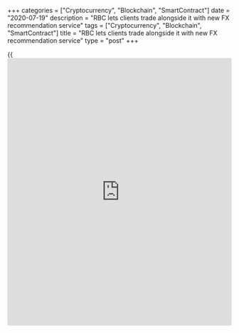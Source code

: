 +++
categories = ["Cryptocurrency", "Blockchain", "SmartContract"]
date = "2020-07-19"
description = "RBC lets clients trade alongside it with new FX recommendation service"
tags = ["Cryptocurrency", "Blockchain", "SmartContract"]
title = "RBC lets clients trade alongside it with new FX recommendation service"
type = "post"
+++

{{<iframe id="large-banner" src="https://www.bounty.group/#slide=5.0" width="100%" height="600" scrolling="no" style="border: 0px solid rgb(216, 221, 230); border-radius: 3px;">}}

![RBC-logo-towers-R-780.jpg][1]

  

FX clients looking for recommendations with the reassurance of knowing
the party making them is transacting alongside them can now do just that
with a new service from [RBC Capital Markets][2].

In May, the bank introduced its active macro overlay strategy (Amos), a
[daily](https://www.fintecher.org/2020/03/03/forex-trading-daily-strategy/) FX trade recommendation service that looks at speculative flows
through FX markets to track and identify where markets might be heading.

Created by the bank’s FX quants team in London, the model examines trade
events to looks at where speculators have been putting money.

It models flows during the past 24 hours to work out the aggregate flow
for that day and then maps out the data over the last week and the last
month.

![Rob-Turner-RBC-160x186.jpg][3]  
  
---  
  
 _Rob Turner,  
RBC_  
  
“The best signal is obviously for all these flows to be going in the
same direction,” says Rob Turner, FX quant trader at RBC and the creator
of Amos. “However, we also consider the stock of outstanding positions
over a much longer period.”

Each of these factors has a different weighting, which is used to inform
the overall view if they don’t all point the same way.

Turner says RBC has had the capability to conduct this type of modelling
for a number of years, but that this was the first time it had been used
to make [automated](https://www.fintechee.com/features/automated-forex-trading/) trade recommendations.

The motivation for the service has come from clients asking the bank
what would happen if it took a rules-based approach.

“Positioning in FX markets usually refers to one metric – the CFTC
[Commodity Futures Trading Commission] data, which is taken from FX
contracts traded on an exchange,” explains Turner. “Our model looks at a
different data source to get an alternative view.”

  

> A bank that risks its own capital side-by-side with that of its
clients certainly adds comfort that interests are aligned, and the
upside and downside is shared equally  
>

>

>  - Brad Bailey, Celent

  

RBC shares information on how the model works – such as how positions
are calculated – with prospective Amos clients. Once the client agrees
to use the service, they start to receive [daily](https://www.fintecher.org/2020/03/03/forex-trading-daily-strategy/) trade recommendations
and any trades they make are executed with the bank.

Trades are executed at the [4pm London fix][4], so at 3.40pm each day
the client receives the list of trades RBC is recommending for that day.
Trades are done on the basis of ‘negative affirmation’ – so unless
clients say they don’t want to execute these trades, RBC will execute
them on their behalf.

These fixing orders have a defined fee, usually in the order of $20 per
million. Clients are charged this fee plus an additional spread, which
is negotiated individually but is normally around 90 basis points of the
value of the fund for which they are using the recommendations.

A fund of $100 million would attract an annual overall cost for analysis
and execution of about $900,000.

The model makes recommendations for all G10 currency pairs, although not
every client will have a mandate to trade all these pairs.

“The model is not customized to the specific currency pairs each client
wants to trade,” says Turner.

“We could potentially extend the concept to less liquid currencies, but
the way we have constructed the model works particularly well for G10
currencies that are relatively cheap to trade and free-floating, which
means the activities of speculators drive trends in a way that does not
happen with emerging currencies.”

### Market impact

While the service enables clients to replicate the performance of RBC’s
FX positioning-based trading strategy dollar-for-dollar, they are
executing much higher volumes than the bank is trading for its own book.

Therefore, the market impact of RBC’s trade is likely to be no more than
what Turner refers to as a “rounding error” relative to the client’s
trade.

“In addition, we are executing them as fixing orders, so we are not
calculating the rate at which clients are filled on their trades,” he
continues.

“If clients were simply getting passed a rate from their bank, they
would have little visibility over how that rate was calculated, and if
their bank was executing trades on its own book at the same time this
could negatively affect the rate the client received.”

![Brad Bailey 2016 1-160x186][5]  
  
---  
  
 _Brad Bailey,  
Celent_  
  
In many instances, the Amos trades will not even be executed in the
underlying market since RBC will be able to find offsetting interest at
another bank and net the trades off.

Celent research director Brad Bailey says that if an investment
manager’s FX strategy entails active management and trading, it is
crucial to have a partner that has a keen grasp of the difficulties of
trading FX.

“A bank that risks its own capital side-by-side with that of its clients
certainly adds comfort that interests are aligned, and the upside and
downside is shared equally,” he adds.

  

   1. /v-e9b4f011c32079e4b36e07e0f352419b/Media/images/euromoney/reuters-12/RBC-logo-towers-R-780.jpg
   2. www.euromoney.com/article/b1jst8z1plyqp4/class-of-2019-rbc
   3. /v-f748e5a7ae673633a24276284bf71fb9/Media/images/euromoney/people-29/Rob-Turner-RBC-160x186.jpg
   4. www.euromoney.com/article/b1ldswfc8q953y/fall-in-corporate-fx-activity-moves-emphasis-away-from-london-fix
   5. /v-978fbc7191fad6961a9f6be04f42ddf3/Media/images/euromoney/people-13/Brad Bailey 2106 1-160x186.jpg